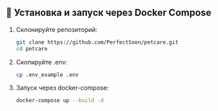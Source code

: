 ## 🚀 Установка и запуск через Docker Compose

1. Склонируйте репозиторий:
   ```bash
   git clone https://github.com/PerfectSoon/petcare.git
   cd petcare
   ```
2. Скопируйте .env:
    ```bash
    cp .env_example .env
   ```
3. Запуск через docker-compose:
    ```bash
    docker-compose up --build -d
   ```
